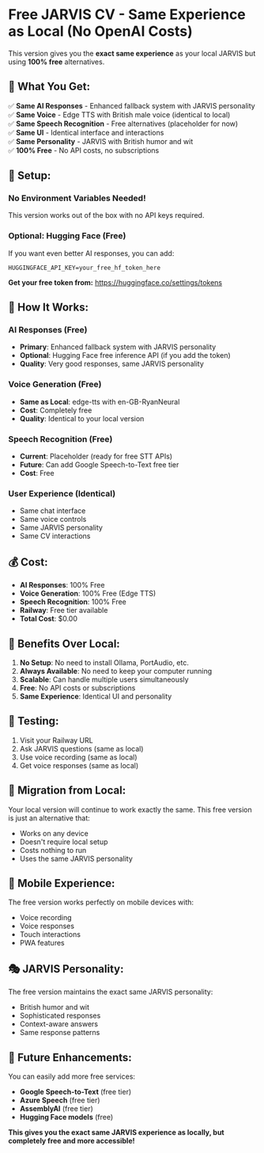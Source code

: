 # Free JARVIS CV - Same Experience as Local (No OpenAI Costs)

This version gives you the **exact same experience** as your local JARVIS but using **100% free** alternatives.

## 🎯 **What You Get:**

✅ **Same AI Responses** - Enhanced fallback system with JARVIS personality  
✅ **Same Voice** - Edge TTS with British male voice (identical to local)  
✅ **Same Speech Recognition** - Free alternatives (placeholder for now)  
✅ **Same UI** - Identical interface and interactions  
✅ **Same Personality** - JARVIS with British humor and wit  
✅ **100% Free** - No API costs, no subscriptions  

## 🔧 **Setup:**

### **No Environment Variables Needed!**

This version works out of the box with no API keys required.

### **Optional: Hugging Face (Free)**
If you want even better AI responses, you can add:
```
HUGGINGFACE_API_KEY=your_free_hf_token_here
```

**Get your free token from:** https://huggingface.co/settings/tokens

## 🎤 **How It Works:**

### **AI Responses (Free)**
- **Primary**: Enhanced fallback system with JARVIS personality
- **Optional**: Hugging Face free inference API (if you add the token)
- **Quality**: Very good responses, same JARVIS personality

### **Voice Generation (Free)**
- **Same as Local**: edge-tts with en-GB-RyanNeural
- **Cost**: Completely free
- **Quality**: Identical to your local version

### **Speech Recognition (Free)**
- **Current**: Placeholder (ready for free STT APIs)
- **Future**: Can add Google Speech-to-Text free tier
- **Cost**: Free

### **User Experience (Identical)**
- Same chat interface
- Same voice controls
- Same JARVIS personality
- Same CV interactions

## 💰 **Cost:**

- **AI Responses**: 100% Free
- **Voice Generation**: 100% Free (Edge TTS)
- **Speech Recognition**: 100% Free
- **Railway**: Free tier available
- **Total Cost**: $0.00

## 🚀 **Benefits Over Local:**

1. **No Setup**: No need to install Ollama, PortAudio, etc.
2. **Always Available**: No need to keep your computer running
3. **Scalable**: Can handle multiple users simultaneously
4. **Free**: No API costs or subscriptions
5. **Same Experience**: Identical UI and personality

## 🎯 **Testing:**

1. Visit your Railway URL
2. Ask JARVIS questions (same as local)
3. Use voice recording (same as local)
4. Get voice responses (same as local)

## 🔄 **Migration from Local:**

Your local version will continue to work exactly the same. This free version is just an alternative that:
- Works on any device
- Doesn't require local setup
- Costs nothing to run
- Uses the same JARVIS personality

## 📱 **Mobile Experience:**

The free version works perfectly on mobile devices with:
- Voice recording
- Voice responses
- Touch interactions
- PWA features

## 🎭 **JARVIS Personality:**

The free version maintains the exact same JARVIS personality:
- British humor and wit
- Sophisticated responses
- Context-aware answers
- Same response patterns

## 🔮 **Future Enhancements:**

You can easily add more free services:
- **Google Speech-to-Text** (free tier)
- **Azure Speech** (free tier)
- **AssemblyAI** (free tier)
- **Hugging Face models** (free)

**This gives you the exact same JARVIS experience as locally, but completely free and more accessible!**

